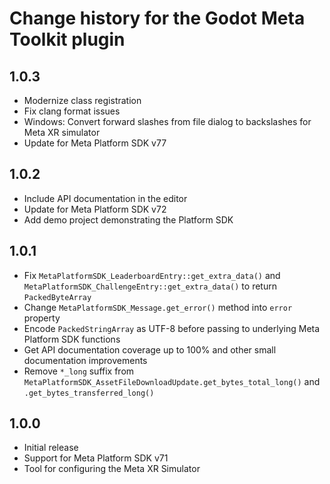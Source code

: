 # Change history for the Godot Meta Toolkit plugin

## 1.0.3
- Modernize class registration
- Fix clang format issues
- Windows: Convert forward slashes from file dialog to backslashes for Meta XR simulator
- Update for Meta Platform SDK v77

## 1.0.2
- Include API documentation in the editor
- Update for Meta Platform SDK v72
- Add demo project demonstrating the Platform SDK

## 1.0.1
- Fix `MetaPlatformSDK_LeaderboardEntry::get_extra_data()` and `MetaPlatformSDK_ChallengeEntry::get_extra_data()` to return `PackedByteArray`
- Change `MetaPlatformSDK_Message.get_error()` method into `error` property
- Encode `PackedStringArray` as UTF-8 before passing to underlying Meta Platform SDK functions
- Get API documentation coverage up to 100% and other small documentation improvements
- Remove `*_long` suffix from `MetaPlatformSDK_AssetFileDownloadUpdate.get_bytes_total_long()` and `.get_bytes_transferred_long()`

## 1.0.0
- Initial release
- Support for Meta Platform SDK v71
- Tool for configuring the Meta XR Simulator
